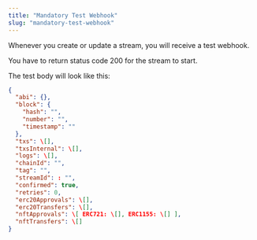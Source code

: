 ```yaml
---
title: "Mandatory Test Webhook"
slug: "mandatory-test-webhook"
---
```


Whenever you create or update a stream, you will receive a test webhook.

You have to return status code 200 for the stream to start.

The test body will look like this:

```json
{  
  "abi": {},  
  "block": {  
    "hash": "",  
    "number": "",  
    "timestamp": ""  
  },  
  "txs": \[],  
  "txsInternal": \[],  
  "logs": \[],  
  "chainId": "",  
  "tag": "",  
  "streamId": : "",  
  "confirmed": true,  
  "retries": 0,  
  "erc20Approvals": \[],  
  "erc20Transfers": \[],  
  "nftApprovals": \[ ERC721: \[], ERC1155: \[] ],  
  "nftTransfers": \[]  
}
```